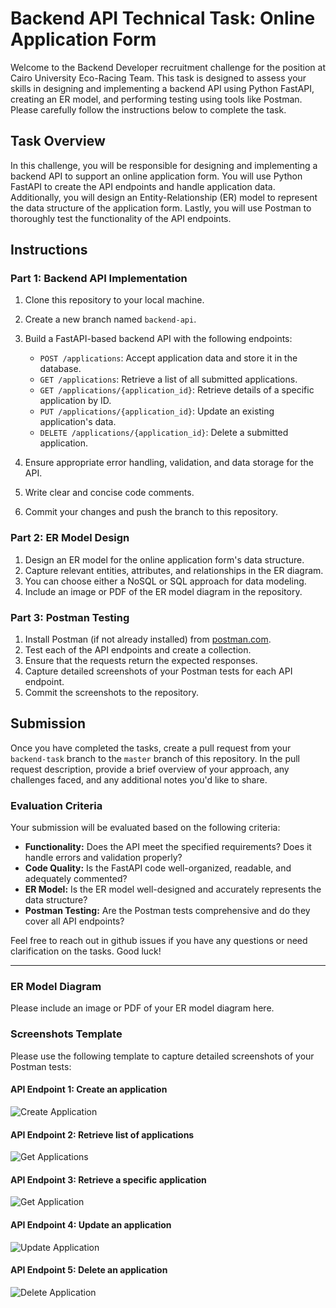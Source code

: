 # Backend API Technical Task: Online Application Form

Welcome to the Backend Developer recruitment challenge for the position at Cairo University Eco-Racing Team. This task is designed to assess your skills in designing and implementing a backend API using Python FastAPI, creating an ER model, and performing testing using tools like Postman. Please carefully follow the instructions below to complete the task.

## Task Overview

In this challenge, you will be responsible for designing and implementing a backend API to support an online application form. You will use Python FastAPI to create the API endpoints and handle application data. Additionally, you will design an Entity-Relationship (ER) model to represent the data structure of the application form. Lastly, you will use Postman to thoroughly test the functionality of the API endpoints.

## Instructions

### Part 1: Backend API Implementation

1. Clone this repository to your local machine.
2. Create a new branch named `backend-api`.
3. Build a FastAPI-based backend API with the following endpoints:

   - `POST /applications`: Accept application data and store it in the database.
   - `GET /applications`: Retrieve a list of all submitted applications.
   - `GET /applications/{application_id}`: Retrieve details of a specific application by ID.
   - `PUT /applications/{application_id}`: Update an existing application's data.
   - `DELETE /applications/{application_id}`: Delete a submitted application.

4. Ensure appropriate error handling, validation, and data storage for the API.
5. Write clear and concise code comments.
6. Commit your changes and push the branch to this repository.

### Part 2: ER Model Design

1. Design an ER model for the online application form's data structure.
2. Capture relevant entities, attributes, and relationships in the ER diagram.
3. You can choose either a NoSQL or SQL approach for data modeling.
4. Include an image or PDF of the ER model diagram in the repository.

### Part 3: Postman Testing

1. Install Postman (if not already installed) from [postman.com](https://www.postman.com/downloads/).
2. Test each of the API endpoints and create a collection.
3. Ensure that the requests return the expected responses.
4. Capture detailed screenshots of your Postman tests for each API endpoint.
5. Commit the screenshots to the repository.

## Submission

Once you have completed the tasks, create a pull request from your `backend-task` branch to the `master` branch of this repository. In the pull request description, provide a brief overview of your approach, any challenges faced, and any additional notes you'd like to share.

### Evaluation Criteria

Your submission will be evaluated based on the following criteria:

- **Functionality:** Does the API meet the specified requirements? Does it handle errors and validation properly?
- **Code Quality:** Is the FastAPI code well-organized, readable, and adequately commented?
- **ER Model:** Is the ER model well-designed and accurately represents the data structure?
- **Postman Testing:** Are the Postman tests comprehensive and do they cover all API endpoints?

Feel free to reach out in github issues if you have any questions or need clarification on the tasks. Good luck!

---

### ER Model Diagram

Please include an image or PDF of your ER model diagram here.

### Screenshots Template

Please use the following template to capture detailed screenshots of your Postman tests:

#### API Endpoint 1: Create an application

![Create Application](screenshots/create_application.png)

#### API Endpoint 2: Retrieve list of applications

![Get Applications](screenshots/get_applications.png)

#### API Endpoint 3: Retrieve a specific application

![Get Application](screenshots/get_application.png)

#### API Endpoint 4: Update an application

![Update Application](screenshots/update_application.png)

#### API Endpoint 5: Delete an application

![Delete Application](screenshots/delete_application.png)

